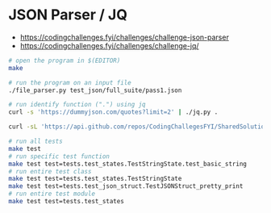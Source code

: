 # JSON Parser / JQ

- https://codingchallenges.fyi/challenges/challenge-json-parser
- https://codingchallenges.fyi/challenges/challenge-jq/

```sh
# open the program in $(EDITOR)
make

# run the program on an input file
./file_parser.py test_json/full_suite/pass1.json

# run identify function (".") using jq
curl -s 'https://dummyjson.com/quotes?limit=2' | ./jq.py .

curl -sL 'https://api.github.com/repos/CodingChallegesFYI/SharedSolutions/commits?per_page=3' | ./jq.py '.[0]'

# run all tests
make test
# run specific test function
make test test=tests.test_states.TestStringState.test_basic_string
# run entire test class
make test test=tests.test_states.TestStringState
make test test=tests.test_json_struct.TestJSONStruct_pretty_print
# run entire test module
make test test=tests.test_states
```

